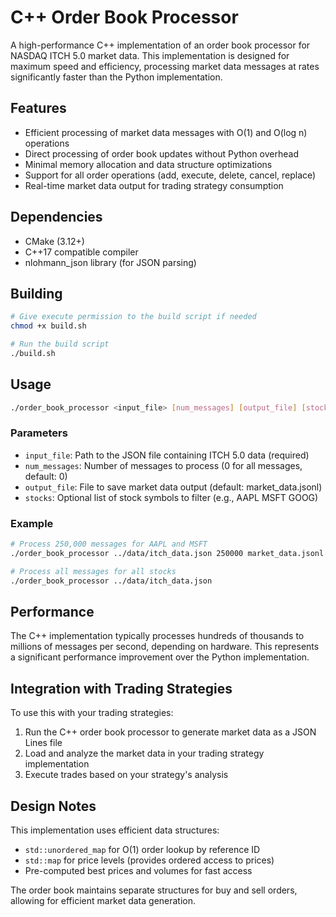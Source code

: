 # C++ Order Book Processor

A high-performance C++ implementation of an order book processor for NASDAQ ITCH 5.0 market data. This implementation is designed for maximum speed and efficiency, processing market data messages at rates significantly faster than the Python implementation.

## Features

- Efficient processing of market data messages with O(1) and O(log n) operations
- Direct processing of order book updates without Python overhead
- Minimal memory allocation and data structure optimizations
- Support for all order operations (add, execute, delete, cancel, replace)
- Real-time market data output for trading strategy consumption

## Dependencies

- CMake (3.12+)
- C++17 compatible compiler
- nlohmann_json library (for JSON parsing)

## Building

```bash
# Give execute permission to the build script if needed
chmod +x build.sh

# Run the build script
./build.sh
```

## Usage

```bash
./order_book_processor <input_file> [num_messages] [output_file] [stocks...]
```

### Parameters

- `input_file`: Path to the JSON file containing ITCH 5.0 data (required)
- `num_messages`: Number of messages to process (0 for all messages, default: 0)
- `output_file`: File to save market data output (default: market_data.jsonl)
- `stocks`: Optional list of stock symbols to filter (e.g., AAPL MSFT GOOG)

### Example

```bash
# Process 250,000 messages for AAPL and MSFT
./order_book_processor ../data/itch_data.json 250000 market_data.jsonl AAPL MSFT

# Process all messages for all stocks
./order_book_processor ../data/itch_data.json
```

## Performance

The C++ implementation typically processes hundreds of thousands to millions of messages per second, depending on hardware. This represents a significant performance improvement over the Python implementation.

## Integration with Trading Strategies

To use this with your trading strategies:

1. Run the C++ order book processor to generate market data as a JSON Lines file
2. Load and analyze the market data in your trading strategy implementation
3. Execute trades based on your strategy's analysis

## Design Notes

This implementation uses efficient data structures:
- `std::unordered_map` for O(1) order lookup by reference ID
- `std::map` for price levels (provides ordered access to prices)
- Pre-computed best prices and volumes for fast access

The order book maintains separate structures for buy and sell orders, allowing for efficient market data generation.
